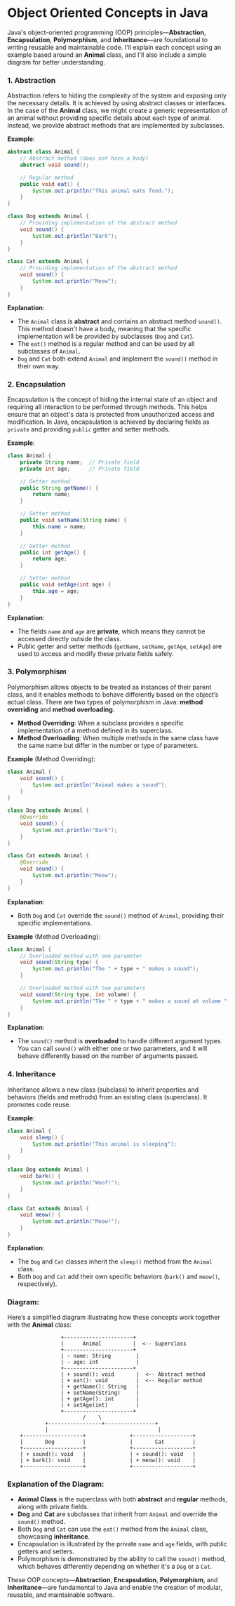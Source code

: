 # Object Oriented Concepts in Java

Java's object-oriented programming (OOP) principles—**Abstraction**, **Encapsulation**, **Polymorphism**, and **Inheritance**—are foundational to writing reusable and maintainable code. I'll explain each concept using an example based around an **Animal** class, and I'll also include a simple diagram for better understanding.

### 1. **Abstraction**
Abstraction refers to hiding the complexity of the system and exposing only the necessary details. It is achieved by using abstract classes or interfaces. In the case of the **Animal** class, we might create a generic representation of an animal without providing specific details about each type of animal. Instead, we provide abstract methods that are implemented by subclasses.

**Example**:

```java
abstract class Animal {
    // Abstract method (does not have a body)
    abstract void sound();

    // Regular method
    public void eat() {
        System.out.println("This animal eats food.");
    }
}

class Dog extends Animal {
    // Providing implementation of the abstract method
    void sound() {
        System.out.println("Bark");
    }
}

class Cat extends Animal {
    // Providing implementation of the abstract method
    void sound() {
        System.out.println("Meow");
    }
}
```

**Explanation**:
- The `Animal` class is **abstract** and contains an abstract method `sound()`. This method doesn't have a body, meaning that the specific implementation will be provided by subclasses (`Dog` and `Cat`).
- The `eat()` method is a regular method and can be used by all subclasses of `Animal`.
- `Dog` and `Cat` both extend `Animal` and implement the `sound()` method in their own way.

### 2. **Encapsulation**
Encapsulation is the concept of hiding the internal state of an object and requiring all interaction to be performed through methods. This helps ensure that an object's data is protected from unauthorized access and modification. In Java, encapsulation is achieved by declaring fields as `private` and providing `public` getter and setter methods.

**Example**:

```java
class Animal {
    private String name;  // Private field
    private int age;      // Private field

    // Getter method
    public String getName() {
        return name;
    }

    // Setter method
    public void setName(String name) {
        this.name = name;
    }

    // Getter method
    public int getAge() {
        return age;
    }

    // Setter method
    public void setAge(int age) {
        this.age = age;
    }
}
```

**Explanation**:
- The fields `name` and `age` are **private**, which means they cannot be accessed directly outside the class.
- Public getter and setter methods (`getName`, `setName`, `getAge`, `setAge`) are used to access and modify these private fields safely.

### 3. **Polymorphism**
Polymorphism allows objects to be treated as instances of their parent class, and it enables methods to behave differently based on the object’s actual class. There are two types of polymorphism in Java: **method overriding** and **method overloading**.

- **Method Overriding**: When a subclass provides a specific implementation of a method defined in its superclass.
- **Method Overloading**: When multiple methods in the same class have the same name but differ in the number or type of parameters.

**Example** (Method Overriding):

```java
class Animal {
    void sound() {
        System.out.println("Animal makes a sound");
    }
}

class Dog extends Animal {
    @Override
    void sound() {
        System.out.println("Bark");
    }
}

class Cat extends Animal {
    @Override
    void sound() {
        System.out.println("Meow");
    }
}
```

**Explanation**:
- Both `Dog` and `Cat` override the `sound()` method of `Animal`, providing their specific implementations.

**Example** (Method Overloading):

```java
class Animal {
    // Overloaded method with one parameter
    void sound(String type) {
        System.out.println("The " + type + " makes a sound");
    }

    // Overloaded method with two parameters
    void sound(String type, int volume) {
        System.out.println("The " + type + " makes a sound at volume " + volume);
    }
}
```

**Explanation**:
- The `sound()` method is **overloaded** to handle different argument types. You can call `sound()` with either one or two parameters, and it will behave differently based on the number of arguments passed.

### 4. **Inheritance**
Inheritance allows a new class (subclass) to inherit properties and behaviors (fields and methods) from an existing class (superclass). It promotes code reuse.

**Example**:

```java
class Animal {
    void sleep() {
        System.out.println("This animal is sleeping");
    }
}

class Dog extends Animal {
    void bark() {
        System.out.println("Woof!");
    }
}

class Cat extends Animal {
    void meow() {
        System.out.println("Meow!");
    }
}
```

**Explanation**:
- The `Dog` and `Cat` classes inherit the `sleep()` method from the `Animal` class.
- Both `Dog` and `Cat` add their own specific behaviors (`bark()` and `meow()`, respectively).

### Diagram:

Here’s a simplified diagram illustrating how these concepts work together with the **Animal** class:

```
                 +----------------------+
                 |      Animal          |  <-- Superclass
                 +----------------------+
                 | - name: String        |
                 | - age: int            |
                 +----------------------+
                 | + sound(): void       |  <-- Abstract method
                 | + eat(): void         |  <-- Regular method
                 | + getName(): String   |
                 | + setName(String)     |
                 | + getAge(): int       |
                 | + setAge(int)         |
                 +----------------------+
                        /    \
            +-----------------+----------------+
            |                                   |
    +-------------------+              +-------------------+
    |       Dog         |              |       Cat         |  
    +-------------------+              +-------------------+  
    | + sound(): void   |              | + sound(): void   |
    | + bark(): void    |              | + meow(): void    |
    +-------------------+              +-------------------+
```

### Explanation of the Diagram:
- **Animal Class** is the superclass with both **abstract** and **regular** methods, along with private fields.
- **Dog** and **Cat** are subclasses that inherit from `Animal` and override the `sound()` method.
- Both `Dog` and `Cat` can use the `eat()` method from the `Animal` class, showcasing **inheritance**.
- Encapsulation is illustrated by the private `name` and `age` fields, with public getters and setters.
- Polymorphism is demonstrated by the ability to call the `sound()` method, which behaves differently depending on whether it's a `Dog` or a `Cat`.

These OOP concepts—**Abstraction**, **Encapsulation**, **Polymorphism**, and **Inheritance**—are fundamental to Java and enable the creation of modular, reusable, and maintainable software.
